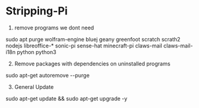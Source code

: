 # Stripping-Pi

1. remove programs we dont need

sudo apt purge wolfram-engine bluej geany greenfoot scratch scrath2 nodejs libreoffice-* sonic-pi sense-hat minecraft-pi claws-mail claws-mail-i18n python python3

2. Remove packages with dependencies on uninstalled programs

sudo apt-get autoremove --purge 

3. General Update

sudo apt-get update && sudo apt-get upgrade -y 
